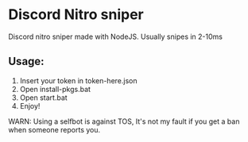 # Discord Nitro sniper
Discord nitro sniper made with NodeJS. Usually snipes in 2-10ms

## Usage:
1. Insert your token in token-here.json
2. Open install-pkgs.bat
3. Open start.bat
4. Enjoy!

WARN: Using a selfbot is against TOS, It's not my fault if you get a ban when someone reports you.
